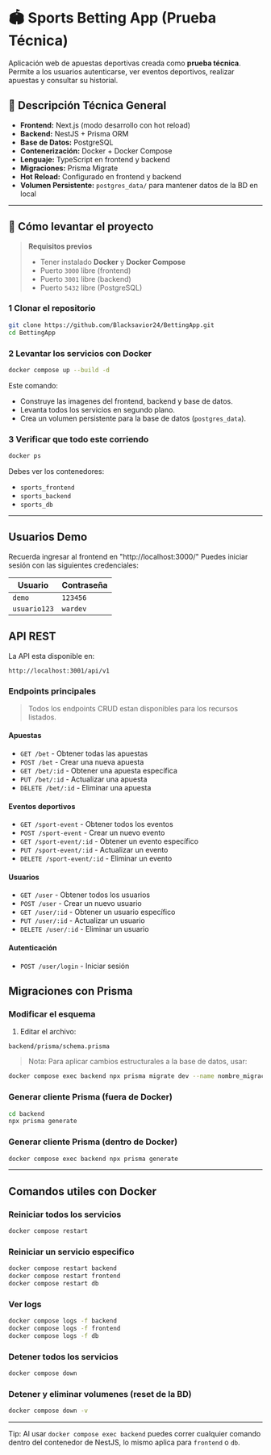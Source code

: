 # 🏟 Sports Betting App (Prueba Técnica)

Aplicación web de apuestas deportivas creada como **prueba técnica**.  
Permite a los usuarios autenticarse, ver eventos deportivos, realizar apuestas y consultar su historial.


## 📌 Descripción Técnica General

- **Frontend:** Next.js (modo desarrollo con hot reload)
- **Backend:** NestJS + Prisma ORM
- **Base de Datos:** PostgreSQL
- **Contenerización:** Docker + Docker Compose
- **Lenguaje:** TypeScript en frontend y backend
- **Migraciones:** Prisma Migrate
- **Hot Reload:** Configurado en frontend y backend
- **Volumen Persistente:** `postgres_data/` para mantener datos de la BD en local

---

## 🚀 Cómo levantar el proyecto

> **Requisitos previos**
> - Tener instalado **Docker** y **Docker Compose**
> - Puerto `3000` libre (frontend)
> - Puerto `3001` libre (backend)
> - Puerto `5432` libre (PostgreSQL)

### 1️ Clonar el repositorio
```bash
git clone https://github.com/Blacksavior24/BettingApp.git
cd BettingApp
```

### 2️ Levantar los servicios con Docker
```bash
docker compose up --build -d
```

Este comando:
- Construye las imagenes del frontend, backend y base de datos.
- Levanta todos los servicios en segundo plano.
- Crea un volumen persistente para la base de datos (`postgres_data`).

### 3 Verificar que todo este corriendo
```bash
docker ps
```
Debes ver los contenedores:
- `sports_frontend`
- `sports_backend`
- `sports_db`
---

## Usuarios Demo  

Recuerda ingresar al frontend en "http://localhost:3000/"
Puedes iniciar sesión con las siguientes credenciales:  

| Usuario      | Contraseña |  
|--------------|------------|  
| `demo`       | `123456`   |  
| `usuario123` | `wardev`   |  



## API REST
La API esta disponible en:
```
http://localhost:3001/api/v1
```
### Endpoints principales
> Todos los endpoints CRUD estan disponibles para los recursos listados.
#### Apuestas
- `GET /bet` - Obtener todas las apuestas  
- `POST /bet` - Crear una nueva apuesta  
- `GET /bet/:id` - Obtener una apuesta específica  
- `PUT /bet/:id` - Actualizar una apuesta  
- `DELETE /bet/:id` - Eliminar una apuesta  

#### Eventos deportivos
- `GET /sport-event` - Obtener todos los eventos  
- `POST /sport-event` - Crear un nuevo evento  
- `GET /sport-event/:id` - Obtener un evento específico  
- `PUT /sport-event/:id` - Actualizar un evento  
- `DELETE /sport-event/:id` - Eliminar un evento  

#### Usuarios
- `GET /user` - Obtener todos los usuarios  
- `POST /user` - Crear un nuevo usuario  
- `GET /user/:id` - Obtener un usuario específico  
- `PUT /user/:id` - Actualizar un usuario  
- `DELETE /user/:id` - Eliminar un usuario  

#### Autenticación
- `POST /user/login` - Iniciar sesión  

## Migraciones con Prisma
### Modificar el esquema
1. Editar el archivo:
 ```
 backend/prisma/schema.prisma
 ```
> Nota: Para aplicar cambios estructurales a la base de datos, usar:
```bash
docker compose exec backend npx prisma migrate dev --name nombre_migracion
```

### Generar cliente Prisma (fuera de Docker)
```bash
cd backend
npx prisma generate
```
### Generar cliente Prisma (dentro de Docker)
```bash
docker compose exec backend npx prisma generate
```
---

## Comandos utiles con Docker
### Reiniciar todos los servicios
```bash
docker compose restart
```
### Reiniciar un servicio especifico
```bash
docker compose restart backend
docker compose restart frontend
docker compose restart db
```
### Ver logs
```bash
docker compose logs -f backend
docker compose logs -f frontend
docker compose logs -f db
```
### Detener todos los servicios
```bash
docker compose down
```
### Detener y eliminar volumenes (reset de la BD)
```bash
docker compose down -v
```
---
Tip: Al usar `docker compose exec backend` puedes correr cualquier comando dentro del
contenedor de NestJS, lo mismo aplica para `frontend` o `db`.